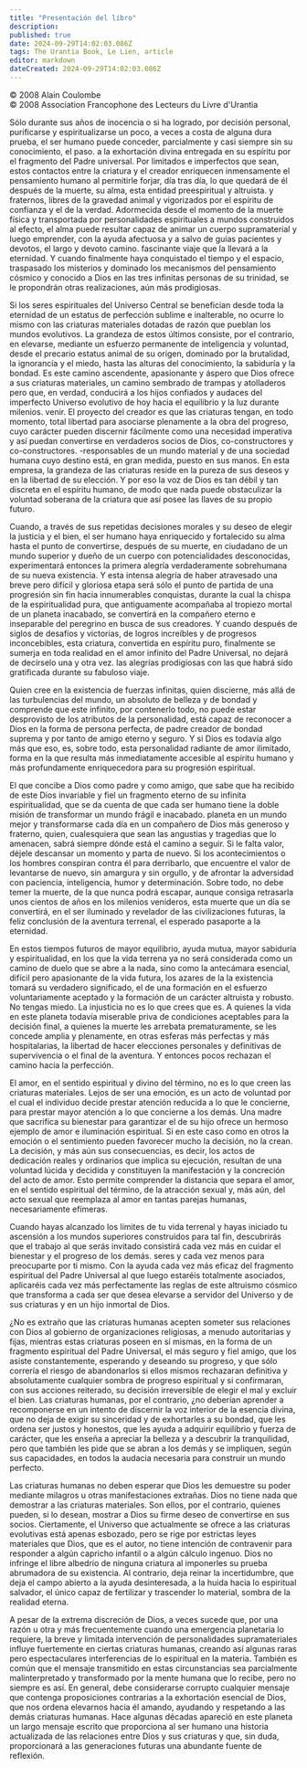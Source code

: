 ```yaml
---
title: "Presentación del libro"
description: 
published: true
date: 2024-09-29T14:02:03.086Z
tags: The Urantia Book, Le Lien, article
editor: markdown
dateCreated: 2024-09-29T14:02:03.086Z
---
```


<p class="v-card tema v-sheet--gris claro aclarar-3 px-2">© 2008 Alain Coulombe<br>© 2008 Association Francophone des Lecteurs du Livre d'Urantia</p>


Sólo durante sus años de inocencia o si ha logrado, por decisión personal, purificarse y espiritualizarse un poco, a veces a costa de alguna dura prueba, el ser humano puede conceder, parcialmente y casi siempre sin su conocimiento, el paso. a la exhortación divina entregada en su espíritu por el fragmento del Padre universal. Por limitados e imperfectos que sean, estos contactos entre la criatura y el creador enriquecen inmensamente el pensamiento humano al permitirle forjar, día tras día, lo que quedará de él después de la muerte, su alma, esta entidad preespiritual y altruista. y fraternos, libres de la gravedad animal y vigorizados por el espíritu de confianza y el de la verdad. Adormecida desde el momento de la muerte física y transportada por personalidades espirituales a mundos construidos al efecto, el alma puede resultar capaz de animar un cuerpo supramaterial y luego emprender, con la ayuda afectuosa y a salvo de guías pacientes y devotos, el largo y devoto camino. fascinante viaje que la llevará a la eternidad. Y cuando finalmente haya conquistado el tiempo y el espacio, traspasado los misterios y dominado los mecanismos del pensamiento cósmico y conocido a Dios en las tres infinitas personas de su trinidad, se le propondrán otras realizaciones, aún más prodigiosas.

Si los seres espirituales del Universo Central se benefician desde toda la eternidad de un estatus de perfección sublime e inalterable, no ocurre lo mismo con las criaturas materiales dotadas de razón que pueblan los mundos evolutivos. La grandeza de estos últimos consiste, por el contrario, en elevarse, mediante un esfuerzo permanente de inteligencia y voluntad, desde el precario estatus animal de su origen, dominado por la brutalidad, la ignorancia y el miedo, hasta las alturas del conocimiento, la sabiduría y la bondad. Es este camino ascendente, apasionante y áspero que Dios ofrece a sus criaturas materiales, un camino sembrado de trampas y atolladeros pero que, en verdad, conducirá a los hijos confiados y audaces del imperfecto Universo evolutivo de hoy hacia el equilibrio y la luz durante milenios. venir. El proyecto del creador es que las criaturas tengan, en todo momento, total libertad para asociarse plenamente a la obra del progreso, cuyo carácter pueden discernir fácilmente como una necesidad imperativa y así puedan convertirse en verdaderos socios de Dios, co-constructores y co-constructores. -responsables de un mundo material y de una sociedad humana cuyo destino está, en gran medida, puesto en sus manos. En esta empresa, la grandeza de las criaturas reside en la pureza de sus deseos y en la libertad de su elección. Y por eso la voz de Dios es tan débil y tan discreta en el espíritu humano, de modo que nada puede obstaculizar la voluntad soberana de la criatura que así posee las llaves de su propio futuro.

Cuando, a través de sus repetidas decisiones morales y su deseo de elegir la justicia y el bien, el ser humano haya enriquecido y fortalecido su alma hasta el punto de convertirse, después de su muerte, en ciudadano de un mundo superior y dueño de un cuerpo con potencialidades desconocidas, experimentará entonces la primera alegría verdaderamente sobrehumana de su nueva existencia. Y esta intensa alegría de haber atravesado una breve pero difícil y gloriosa etapa será sólo el punto de partida de una progresión sin fin hacia innumerables conquistas, durante la cual la chispa de la espiritualidad pura, que antiguamente acompañaba al tropiezo mortal de un planeta inacabado, se convertirá en la compañero eterno e inseparable del peregrino en busca de sus creadores. Y cuando después de siglos de desafíos y victorias, de logros increíbles y de progresos inconcebibles, esta criatura, convertida en espíritu puro, finalmente se sumerja en toda realidad en el amor infinito del Padre Universal, no dejará de decírselo una y otra vez. las alegrías prodigiosas con las que habrá sido gratificada durante su fabuloso viaje.

Quien cree en la existencia de fuerzas infinitas, quien discierne, más allá de las turbulencias del mundo, un absoluto de belleza y de bondad y comprende que este infinito, por contenerlo todo, no puede estar desprovisto de los atributos de la personalidad, está capaz de reconocer a Dios en la forma de persona perfecta, de padre creador de bondad suprema y por tanto de amigo eterno y seguro. Y si Dios es todavía algo más que eso, es, sobre todo, esta personalidad radiante de amor ilimitado, forma en la que resulta más inmediatamente accesible al espíritu humano y más profundamente enriquecedora para su progresión espiritual.

El que concibe a Dios como padre y como amigo, que sabe que ha recibido de este Dios invariable y fiel un fragmento eterno de su infinita espiritualidad, que se da cuenta de que cada ser humano tiene la doble misión de transformar un mundo frágil e inacabado. planeta en un mundo mejor y transformarse cada día en un compañero de Dios más generoso y fraterno, quien, cualesquiera que sean las angustias y tragedias que lo amenacen, sabrá siempre dónde está el camino a seguir. Si le falta valor, déjele descansar un momento y parta de nuevo. Si los acontecimientos o los hombres conspiran contra él para derribarlo, que encuentre el valor de levantarse de nuevo, sin amargura y sin orgullo, y de afrontar la adversidad con paciencia, inteligencia, humor y determinación. Sobre todo, no debe temer la muerte, de la que nunca podrá escapar, aunque consiga retrasarla unos cientos de años en los milenios venideros, esta muerte que un día se convertirá, en el ser iluminado y revelador de las civilizaciones futuras, la feliz conclusión de la aventura terrenal, el esperado pasaporte a la eternidad.

En estos tiempos futuros de mayor equilibrio, ayuda mutua, mayor sabiduría y espiritualidad, en los que la vida terrena ya no será considerada como un camino de duelo que se abre a la nada, sino como la antecámara esencial, difícil pero apasionante de la vida futura, los azares de la la existencia tomará su verdadero significado, el de una formación en el esfuerzo voluntariamente aceptado y la formación de un carácter altruista y robusto. No tengas miedo. La injusticia no es lo que crees que es. A quienes la vida en este planeta todavía miserable priva de condiciones aceptables para la decisión final, a quienes la muerte les arrebata prematuramente, se les concede amplia y plenamente, en otras esferas más perfectas y más hospitalarias, la libertad de hacer elecciones personales y definitivas de supervivencia o el final de la aventura. Y entonces pocos rechazan el camino hacia la perfección.

El amor, en el sentido espiritual y divino del término, no es lo que creen las criaturas materiales. Lejos de ser una emoción, es un acto de voluntad por el cual el individuo decide prestar atención reducida a lo que le concierne, para prestar mayor atención a lo que concierne a los demás. Una madre que sacrifica su bienestar para garantizar el de su hijo ofrece un hermoso ejemplo de amor e iluminación espiritual. Si en este caso como en otros la emoción o el sentimiento pueden favorecer mucho la decisión, no la crean. La decisión, y más aún sus consecuencias, es decir, los actos de dedicación reales y ordinarios que implica su ejecución, resultan de una voluntad lúcida y decidida y constituyen la manifestación y la concreción del acto de amor. Esto permite comprender la distancia que separa el amor, en el sentido espiritual del término, de la atracción sexual y, más aún, del acto sexual que reemplaza al amor en tantas parejas humanas, necesariamente efímeras.

Cuando hayas alcanzado los límites de tu vida terrenal y hayas iniciado tu ascensión a los mundos superiores construidos para tal fin, descubrirás que el trabajo al que serás invitado consistirá cada vez más en cuidar el bienestar y el progreso de los demás. seres y cada vez menos para preocuparte por ti mismo. Con la ayuda cada vez más eficaz del fragmento espiritual del Padre Universal al que luego estaréis totalmente asociados, aplicaréis cada vez más perfectamente las reglas de este altruismo cósmico que transforma a cada ser que desea elevarse a servidor del Universo y de sus criaturas y en un hijo inmortal de Dios.

¿No es extraño que las criaturas humanas acepten someter sus relaciones con Dios al gobierno de organizaciones religiosas, a menudo autoritarias y fijas, mientras estas criaturas poseen en sí mismas, en la forma de un fragmento espiritual del Padre Universal, el más seguro y fiel amigo, que los asiste constantemente, esperando y deseando su progreso, y que sólo correría el riesgo de abandonarlos si ellos mismos rechazaran definitiva y absolutamente cualquier sombra de progreso espiritual y si confirmaran, con sus acciones reiterado, su decisión irreversible de elegir el mal y excluir el bien. Las criaturas humanas, por el contrario, ¿no deberían aprender a recomponerse en un intento de discernir la voz interior de la esencia divina, que no deja de exigir su sinceridad y de exhortarles a su bondad, que les ordena ser justos y honestos, que les ayuda a adquirir equilibrio y fuerza de carácter, que les enseña a apreciar la belleza y a descubrir la tranquilidad, pero que también les pide que se abran a los demás y se impliquen, según sus capacidades, en todos la audacia necesaria para construir un mundo perfecto.

Las criaturas humanas no deben esperar que Dios les demuestre su poder mediante milagros u otras manifestaciones extrañas. Dios no tiene nada que demostrar a las criaturas materiales. Son ellos, por el contrario, quienes pueden, si lo desean, mostrar a Dios su firme deseo de convertirse en sus socios. Ciertamente, el Universo que actualmente se ofrece a las criaturas evolutivas está apenas esbozado, pero se rige por estrictas leyes materiales que Dios, que es el autor, no tiene intención de contravenir para responder a algún capricho infantil o a algún cálculo ingenuo. Dios no infringe el libre albedrío de ninguna criatura al imponerles su prueba abrumadora de su existencia. Al contrario, deja reinar la incertidumbre, que deja el campo abierto a la ayuda desinteresada, a la huida hacia lo espiritual salvador, el único capaz de fertilizar y trascender lo material, sombra de la realidad eterna.

A pesar de la extrema discreción de Dios, a veces sucede que, por una razón u otra y más frecuentemente cuando una emergencia planetaria lo requiere, la breve y limitada intervención de personalidades supramateriales influye fuertemente en ciertas criaturas humanas, creando así algunas raras pero espectaculares interferencias de lo espiritual en la materia. También es común que el mensaje transmitido en estas circunstancias sea parcialmente malinterpretado y transformado por la mente humana que lo recibe, pero no siempre es así. En general, debe considerarse corrupto cualquier mensaje que contenga proposiciones contrarias a la exhortación esencial de Dios, que nos ordena elevarnos hacia él amando, ayudando y respetando a las demás criaturas humanas. Hace algunas décadas apareció en este planeta un largo mensaje escrito que proporciona al ser humano una historia actualizada de las relaciones entre Dios y sus criaturas y que, sin duda, proporcionará a las generaciones futuras una abundante fuente de reflexión.

